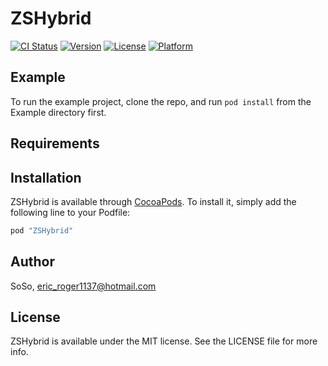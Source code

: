 # ZSHybrid

[![CI Status](http://img.shields.io/travis/SoSo/ZSHybrid.svg?style=flat)](https://travis-ci.org/SoSo/ZSHybrid)
[![Version](https://img.shields.io/cocoapods/v/ZSHybrid.svg?style=flat)](http://cocoapods.org/pods/ZSHybrid)
[![License](https://img.shields.io/cocoapods/l/ZSHybrid.svg?style=flat)](http://cocoapods.org/pods/ZSHybrid)
[![Platform](https://img.shields.io/cocoapods/p/ZSHybrid.svg?style=flat)](http://cocoapods.org/pods/ZSHybrid)

## Example

To run the example project, clone the repo, and run `pod install` from the Example directory first.

## Requirements

## Installation

ZSHybrid is available through [CocoaPods](http://cocoapods.org). To install
it, simply add the following line to your Podfile:

```ruby
pod "ZSHybrid"
```

## Author

SoSo, eric_roger1137@hotmail.com

## License

ZSHybrid is available under the MIT license. See the LICENSE file for more info.
